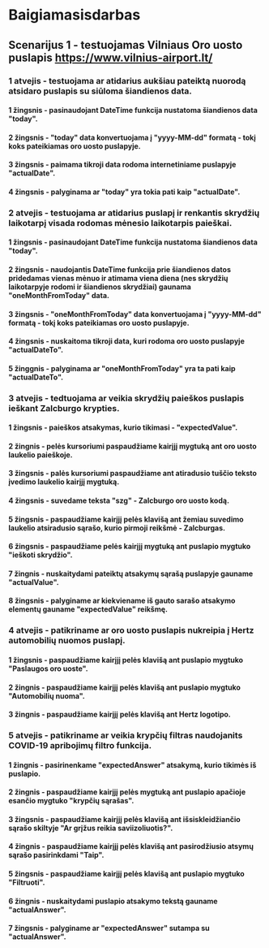 # Baigiamasisdarbas
## Scenarijus 1 - testuojamas Vilniaus Oro uosto puslapis https://www.vilnius-airport.lt/

### 1 atvejis - testuojama ar atidarius aukšiau pateiktą nuorodą atsidaro puslapis su siūloma šiandienos data.
#### 1 žingsnis - pasinaudojant DateTime funkcija nustatoma šiandienos data "today".
#### 2 žingsnis - "today" data konvertuojama į "yyyy-MM-dd" formatą - tokį koks pateikiamas oro uosto puslapyje.
#### 3 žingsnis - paimama tikroji data rodoma internetiniame puslapyje "actualDate".
#### 4 žingsnis - palyginama ar "today" yra tokia pati kaip "actualDate".

### 2 atvejis - testuojama ar atidarius puslapį ir renkantis skrydžių laikotarpį visada rodomas mėnesio laikotarpis paieškai.
#### 1 žingsnis - pasinaudojant DateTime funkcija nustatoma šiandienos data "today".
#### 2 žingsnis - naudojantis DateTime funkcija prie šiandienos datos pridedamas vienas mėnuo ir atimama viena diena (nes skrydžių laikotarpyje rodomi ir šiandienos skrydžiai) gaunama "oneMonthFromToday" data.
#### 3 žingsnis - "oneMonthFromToday" data konvertuojama į "yyyy-MM-dd" formatą - tokį koks pateikiamas oro uosto puslapyje.
#### 4 žingsnis - nuskaitoma tikroji data, kuri rodoma oro uosto puslapyje "actualDateTo".
#### 5 žinggnis - palyginama ar "oneMonthFromToday" yra ta pati kaip "actualDateTo".

### 3 atvejis - tedtuojama ar veikia skrydžių paieškos puslapis ieškant Zalcburgo krypties.
#### 1 žingsnis - paieškos atsakymas, kurio tikimasi - "expectedValue".
#### 2 žingnis - pelės kursoriumi paspaudžiame kairįjį mygtuką ant oro uosto laukelio paieškoje.
#### 3 žingsnis - palės kursoriumi paspaudžiame ant atiradusio tuščio teksto įvedimo laukelio kairįjį mygtuką.
#### 4 žingsnis - suvedame teksta "szg" - Zalcburgo oro uosto kodą.
#### 5 žingsnis - paspaudžiame kairįjį pelės klavišą ant žemiau suvedimo laukelio atsiradusio sąrašo, kurio pirmoji reikšmė - Zalcburgas.
#### 6 žingsnis - paspaudžiame pelės kairįjį mygtuką ant puslapio mygtuko "ieškoti skrydžio".
#### 7 žingnis - nuskaitydami pateiktų atsakymų sąrašą puslapyje gauname "actualValue".
#### 8 žingsnis - palyginame ar kiekviename iš gauto sarašo atsakymo elementų gauname "expectedValue" reikšmę.

### 4 atvejis - patikriname ar oro uosto puslapis nukreipia į Hertz automobilių nuomos puslapį.
#### 1 žingsnis - paspaudžiame kairįjį pelės klavišą ant puslapio mygtuko "Paslaugos oro uoste".
#### 2 žingnis - paspaudžiame kairįjį pelės klavišą ant puslapio mygtuko "Automobilių nuoma".
#### 3 žingnis - paspaudžiame kairįjį pelės klavišą ant Hertz logotipo.

### 5 atvejis - patikriname ar veikia krypčių filtras naudojanits COVID-19 apribojimų filtro funkcija.
#### 1 žingnis - pasirinenkame "expectedAnswer" atsakymą, kurio tikimės iš puslapio.
#### 2 žingnis - paspaudžiame kairįjį pelės mygtuką ant puslapio apačioje esančio mygtuko "krypčių sąrašas".
#### 3 žingsnis - paspaudžiame kairįjį pelės klavišą ant išsiskleidžiančio sąrašo skiltyje "Ar grįžus reikia saviizoliuotis?".
#### 4 žingnis - paspaudžiame kairįjį pelės klavišą ant pasirodžiusio atsymų sąrašo pasirinkdami "Taip".
#### 5 žingsnis - paspaudžiame kairįjį pelės klavišą ant puslapio mygtuko "Filtruoti".
#### 6 žingnis - nuskaitydami puslapio atsakymo tekstą gauname "actualAnswer".
#### 7 žingsnis - palyginame ar "expectedAnswer" sutampa su "actualAnswer".
